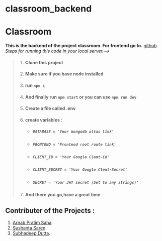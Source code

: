 # classroom_backend
# Classroom
**This is the backend of the project classroom. For  frontend go to.** [github ](https://github.com/ArnabPratimSaha/project_alpha_frontend)  
*Steps for running this code in your local server.-->*
> 1. #### Clone this project
> 2. #### Make sure if you have node installed
> 3. #### run `npm i`
> 4. #### And finally run `npm start` or you can use `npm run dev`
> 5. #### Create a file called **.env**
> 6. #### **create variables :**
>       - ##### `DATABASE = 'Your mongodb altas link'`
>       - ##### `FRONTEND = 'Frontend root route link'`
>       - ##### `CLIENT_ID = 'Your Google Clent-id'`
>       - ##### `CLIENT_SECRET = 'Your Google Clent-Secret'`
>       - ##### `SECRET = 'Your JWT secret (Set to any strings)'`
> 7. #### And there you go,have a great time

## Contributer of the Projects :
1. [Arnab Pratim Saha](https://github.com/ArnabPratimSaha).
2. [Sushanta Saren](https://github.com/i9f3ct3d).
3. [Subhadeep Dutta](https://github.com/Fig0-xD).

